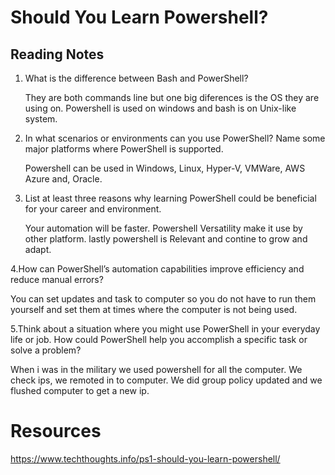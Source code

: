 # Should You Learn Powershell?

## Reading Notes

1. What is the difference between Bash and PowerShell?

   They are both commands line but one big diferences is the OS they are using on. Powershell is used on windows and bash is on Unix-like system.

2. In what scenarios or environments can you use PowerShell? Name some major platforms where PowerShell is supported.

   Powershell can be used in Windows, Linux,	Hyper-V,	VMWare,	AWS	Azure and, Oracle.

3. List at least three reasons why learning PowerShell could be beneficial for your career and environment.

    Your automation will be faster. Powershell Versatility make it use by other platform. lastly powershell is Relevant and contine to grow and adapt.

4.How can PowerShell’s automation capabilities improve efficiency and reduce manual errors?

 You can set updates and task to computer so you do not have to run them yourself and set them at times where the computer is not being used.

 5.Think about a situation where you might use PowerShell in your everyday life or job. How could PowerShell help you accomplish a specific task or solve a problem?

   When i was in the military we used powershell for all the computer. We check ips, we remoted in to computer. We did group policy updated and we flushed computer to get a new ip. 

   # Resources

https://www.techthoughts.info/ps1-should-you-learn-powershell/


   


